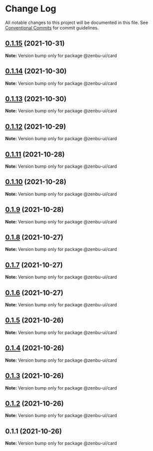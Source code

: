 # Change Log

All notable changes to this project will be documented in this file.
See [Conventional Commits](https://conventionalcommits.org) for commit guidelines.

## [0.1.15](https://github.com/KodepandaID/zenbu-ui/compare/@zenbu-ui/card@0.1.14...@zenbu-ui/card@0.1.15) (2021-10-31)

**Note:** Version bump only for package @zenbu-ui/card





## [0.1.14](https://github.com/KodepandaID/zenbu-ui/compare/@zenbu-ui/card@0.1.13...@zenbu-ui/card@0.1.14) (2021-10-30)

**Note:** Version bump only for package @zenbu-ui/card





## [0.1.13](https://github.com/KodepandaID/zenbu-ui/compare/@zenbu-ui/card@0.1.12...@zenbu-ui/card@0.1.13) (2021-10-30)

**Note:** Version bump only for package @zenbu-ui/card





## [0.1.12](https://github.com/KodepandaID/zenbu-ui/compare/@zenbu-ui/card@0.1.11...@zenbu-ui/card@0.1.12) (2021-10-29)

**Note:** Version bump only for package @zenbu-ui/card





## [0.1.11](https://github.com/KodepandaID/zenbu-ui/compare/@zenbu-ui/card@0.1.10...@zenbu-ui/card@0.1.11) (2021-10-28)

**Note:** Version bump only for package @zenbu-ui/card





## [0.1.10](https://github.com/KodepandaID/zenbu-ui/compare/@zenbu-ui/card@0.1.9...@zenbu-ui/card@0.1.10) (2021-10-28)

**Note:** Version bump only for package @zenbu-ui/card





## [0.1.9](https://github.com/KodepandaID/zenbu-ui/compare/@zenbu-ui/card@0.1.8...@zenbu-ui/card@0.1.9) (2021-10-28)

**Note:** Version bump only for package @zenbu-ui/card





## [0.1.8](https://github.com/KodepandaID/zenbu-ui/compare/@zenbu-ui/card@0.1.7...@zenbu-ui/card@0.1.8) (2021-10-27)

**Note:** Version bump only for package @zenbu-ui/card





## [0.1.7](https://github.com/KodepandaID/zenbu-ui/compare/@zenbu-ui/card@0.1.6...@zenbu-ui/card@0.1.7) (2021-10-27)

**Note:** Version bump only for package @zenbu-ui/card





## [0.1.6](https://github.com/KodepandaID/zenbu-ui/compare/@zenbu-ui/card@0.1.5...@zenbu-ui/card@0.1.6) (2021-10-27)

**Note:** Version bump only for package @zenbu-ui/card





## [0.1.5](https://github.com/KodepandaID/zenbu-ui/compare/@zenbu-ui/card@0.1.4...@zenbu-ui/card@0.1.5) (2021-10-26)

**Note:** Version bump only for package @zenbu-ui/card





## [0.1.4](https://github.com/KodepandaID/zenbu-ui/compare/@zenbu-ui/card@0.1.3...@zenbu-ui/card@0.1.4) (2021-10-26)

**Note:** Version bump only for package @zenbu-ui/card





## [0.1.3](https://github.com/KodepandaID/zenbu-ui/compare/@zenbu-ui/card@0.1.2...@zenbu-ui/card@0.1.3) (2021-10-26)

**Note:** Version bump only for package @zenbu-ui/card





## [0.1.2](https://github.com/KodepandaID/zenbu-ui/compare/@zenbu-ui/card@0.1.1...@zenbu-ui/card@0.1.2) (2021-10-26)

**Note:** Version bump only for package @zenbu-ui/card





## 0.1.1 (2021-10-26)

**Note:** Version bump only for package @zenbu-ui/card
